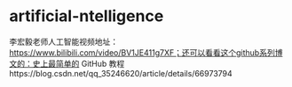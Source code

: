 # artificial-ntelligence
李宏毅老师人工智能视频地址：https://www.bilibili.com/video/BV1JE411g7XF；还可以看看这个github系列博文的：史上最简单的 GitHub 教程https://blog.csdn.net/qq_35246620/article/details/66973794
